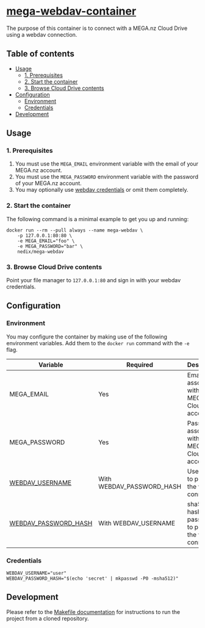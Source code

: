 # [mega-webdav-container][project]

The purpose of this container is to connect with a MEGA.nz Cloud Drive using a webdav connection.


## Table of contents


- [Usage](#usage)
  - [1. Prerequisites](#1-prerequisites)
  - [2. Start the container](#2-start-the-container)
  - [3. Browse Cloud Drive contents](#3-browse-cloud-drive-contents)
- [Configuration](#configuration)
  - [Environment](#environment)
  - [Credentials](#credentials)
- [Development](#development)


## Usage


### 1. Prerequisites

1. You must use the `MEGA_EMAIL` environment variable with the email of your MEGA.nz account.
1. You must use the `MEGA_PASSWORD` environment variable with the password of your MEGA.nz account.
1. You may optionally use [webdav credentials](#credentials) or omit them completely.


### 2. Start the container

The following command is a minimal example to get you up and running:

```shell
docker run --rm --pull always --name mega-webdav \
    -p 127.0.0.1:80:80 \
    -e MEGA_EMAIL="foo" \
    -e MEGA_PASSWORD="bar" \
    nedix/mega-webdav
```

### 3. Browse Cloud Drive contents

Point your file manager to `127.0.0.1:80` and sign in with your webdav credentials.


## Configuration

### Environment

You may configure the container by making use of the following environment variables.
Add them to the `docker run` command with the `-e` flag.

| Variable                             | Required                  | Description                                                |
|--------------------------------------|---------------------------|------------------------------------------------------------|
| MEGA_EMAIL                           | Yes                       | Email associated with a MEGA.nz Cloud Drive account        |
| MEGA_PASSWORD                        | Yes                       | Password associated with a MEGA.nz Cloud Drive account     |
| [WEBDAV_USERNAME](#credentials)      | With WEBDAV_PASSWORD_HASH | Username to protect the webdav connection                  |
| [WEBDAV_PASSWORD_HASH](#credentials) | With WEBDAV_USERNAME      | sha512 hash of a password to protect the webdav connection |


### Credentials

```shell
WEBDAV_USERNAME="user"
WEBDAV_PASSWORD_HASH="$(echo 'secret' | mkpasswd -P0 -msha512)"
```


## Development

Please refer to the [Makefile documentation](/docs/make.md) for instructions to run the project from a cloned repository.


[project]: https://hub.docker.com/r/nedix/mega-webdav
